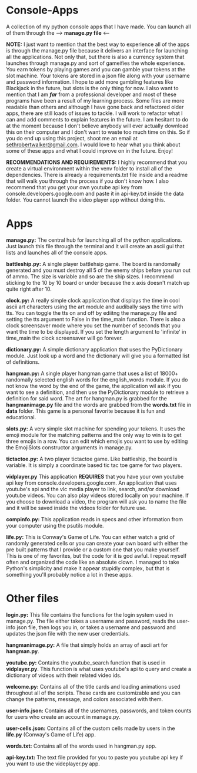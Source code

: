 # Console-Apps
A collection of my python console apps that I have made. You can launch all of them through the --> **manage.py file** <--

**NOTE:** I just want to mention that the best way to experience all of the apps is through the manage.py file because it delivers an interface for launching all the applications. Not only that, but there is also a currency system that launches through manage.py and sort of gameifies the whole experience. You earn tokens by playing games and you can gamble your tokens at the slot machine. Your tokens are stored in a json file along with your username and password information. I hope to add more gambling features like Blackjack in the future, but slots is the only thing for now. I also want to mention that I am ***far*** from a professional developer and most of these programs have been a result of my learning process. Some files are more readable than others and although I have gone back and refactored older apps, there are still loads of issues to tackle. I will work to refactor what I can and add comments to explain features in the future. I am hesitant to do at the moment because I don't believe anybody will ever actually download this on their computer and I don't want to waste too much time on this. So if you do end up using this project, shoot me an email at sethrobertwalker@gmail.com. I would love to hear what you think about some of these apps and what I could improve on in the future. Enjoy!

**RECOMMENDATIONS AND REQUIREMENTS:** I highly recommend that you create a virtual environment within the venv folder to install all of the dependencies. There is already a requirements.txt file inside and a readme that will walk you through the process if you don't know how. I also recommend that you get your own youtube api key from console.developers.google.com and paste it in api-key.txt inside the data folder. You cannot launch the video player app without doing this.

# Apps

**manage.py:** The central hub for launching all of the python applications. Just launch this file through the terminal and it will create an ascii gui that lists and launches all of the console apps. 

**battleship.py:** A single player battlehsip game. The board is randomally generated and you must destroy all 5 of the enemy ships before you run out of ammo. The size is variable and so are the ship sizes. I recommend sticking to the 10 by 10 board or under because the x axis doesn't match up quite right after 10. 

**clock.py:** A really simple clock application that displays the time in cool ascii art characters using the art module and audibally says the time with tts. You can toggle the tts on and off by ediitng the manage.py file and setting the tts argument to False in the time_main function. There is also a clock screensaver mode where you set the number of seconds that you want the time to be displayed. If you set the length argument to 'infinite' in time_main the clock screensaver will go forever.

**dictionary.py:** A simple dictionary application that uses the PyDictionary module. Just look up a word and the dictionary will give you a formatted list of definitions.

**hangman.py:** A single player hangman game that uses a list of 18000+ randomally selected english words for the english_words module. If you do not know the word by the end of the game, the application wil ask if you want to see a definition, and then use the PyDictionary module to retrieve a definition for said word. The art for hangman.py is grabbed for the **hangmanimage.py** file and the words are grabbed from the **words.txt** file in **data** folder. This game is a personal favorite because it is fun and educational.

**slots.py:** A very simple slot machine for spending your tokens. It uses the emoji module for the matching patterns and the only way to win is to get three emojis in a row. You can edit which emojis you want to use by editing the EmojiSlots constructor arguments in manage.py.

**tictactoe.py:** A two player tictactoe game. Like battleship, the board is variable. It is simply a coordinate based tic tac toe game for two players.

**vidplayer.py** This application **REQUIRES** that you have your own youtube api key from console.developers.google.com. An application that uses youtube's api and the vlc media player to link, search, and/or download youtube videos. You can also play videos stored locally on your machine. If you choose to download a video, the program will ask you to name the file and it will be saved inside the videos folder for future use. 

**compinfo.py:** This application reads in specs and other information from your computer using the psutils module.

**life.py:** This is Conway's Game of Life. You can either watch a grid of randomly generated cells or you can create your own board with either the pre built patterns that I provide or a custom one that you make yourself. This is one of my favorites, but the code for it is god awful. I repeat myself often and organized the code like an absolute clown. I managed to take Python's simplicity and make it appear stupidly complex, but that is something you'll probably notice a lot in these apps. 

# Other files

**login.py:** This file contains the functions for the login system used in manage.py. The file either takes a username and password, reads the user-info json file, then logs you in, or takes a username and password and updates the json file with the new user credentials. 

**hangmanimage.py:** A file that simply holds an array of ascii art for **hangman.py**.

**youtube.py:** Contains the youtube_search function that is used in **vidplayer.py**. This function is what uses youtube's api to query and create a dictionary of videos with their related video ids.

**welcome.py:** Contains all of the title cards and loading animations used throughout all of the scripts. These cards are customizable and you can change the patterns, message, and colors associated with them. 

**user-info.json:** Contains all of the usernames, passwords, and token counts for users who create an account in manage.py.

**user-cells.json:** Contains all of the custom cells made by users in the **life.py** (Conway's Game of Life) app. 

**words.txt:** Contains all of the words used in hangman.py app.

**api-key.txt:** The text file provided for you to paste you youtube api key if you want to use the videplayer.py app.
 

